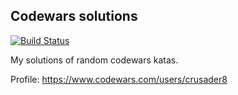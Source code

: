 Codewars solutions
--
[![Build Status](https://travis-ci.org/vkovacs/codewars.svg?branch=master)](https://travis-ci.org/vkovacs/codewars)

My solutions of random codewars katas.
 
Profile:
https://www.codewars.com/users/crusader8